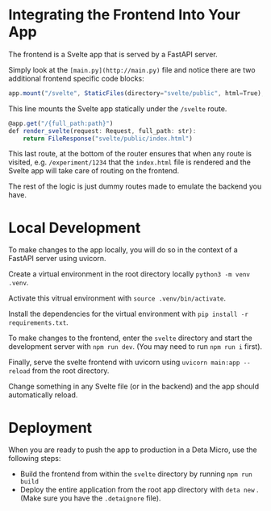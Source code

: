 # Integrating the Frontend Into Your App

The frontend is a Svelte app that is served by a FastAPI server.

Simply look at the `[main.py](http://main.py)` file and notice there are two additional frontend specific code blocks:

```jsx
app.mount("/svelte", StaticFiles(directory="svelte/public", html=True), name="build")
```

This line mounts the Svelte app statically under the `/svelte` route.

```jsx
@app.get("/{full_path:path}")
def render_svelte(request: Request, full_path: str):
    return FileResponse("svelte/public/index.html")
```

This last route, at the bottom of the router ensures that when any route is visited, e.g. `/experiment/1234` that the `index.html` file is rendered and the Svelte app will take care of routing on the frontend.

The rest of the logic is just dummy routes made to emulate the backend you have.

# Local Development

To make changes to the app locally, you will do so in the context of a FastAPI server using uvicorn.

Create a virtual environment in the root directory locally `python3 -m venv .venv`.

Activate this vitrual environment with `source .venv/bin/activate`.

Install the dependencies for the virtual environment with `pip install -r requirements.txt`.

To make changes to the frontend, enter the `svelte` directory and start the development server with `npm run dev`. (You may need to run `npm run i` first).

Finally, serve the svelte frontend with uvicorn using `uvicorn main:app --reload` from the root directory.

Change something in any Svelte file (or in the backend) and the app should automatically reload.

# Deployment

When you are ready to push the app to production in a Deta Micro, use the following steps:

- Build the frontend from within the `svelte` directory by running `npm run build`
- Deploy the entire application from the root app directory with `deta new` . (Make sure you have the `.detaignore` file).
